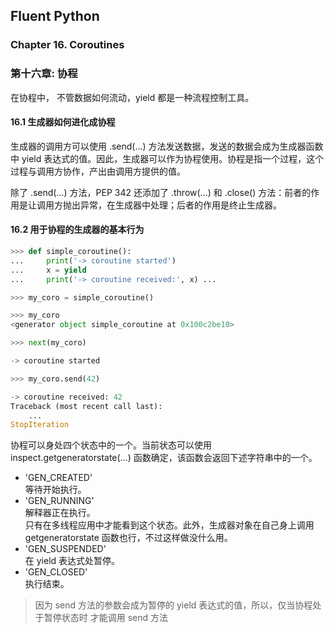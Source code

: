 ## Fluent Python 
### Chapter 16. Coroutines
### 第十六章: 协程

在协程中， 不管数据如何流动，yield 都是一种流程控制工具。

#### 16.1 生成器如何进化成协程
生成器的调用方可以使用 .send(...) 方法发送数据，发送的数据会成为生成器函数中 yield 表达式的值。因此，生成器可以作为协程使用。协程是指一个过程，这个过程与调用方协作，产出由调用方提供的值。

除了 .send(...) 方法，PEP 342 还添加了 .throw(...) 和 .close() 方法：前者的作用是让调用方抛出异常，在生成器中处理；后者的作用是终止生成器。

#### 16.2 用于协程的生成器的基本行为

```python
>>> def simple_coroutine(): 
...     print('-> coroutine started') 
...     x = yield 
...     print('-> coroutine received:', x) ...

>>> my_coro = simple_coroutine()

>>> my_coro 
<generator object simple_coroutine at 0x100c2be10>

>>> next(my_coro) 

-> coroutine started

>>> my_coro.send(42) 

-> coroutine received: 42 
Traceback (most recent call last):
    ...
StopIteration
```

协程可以身处四个状态中的一个。当前状态可以使用 inspect.getgeneratorstate(...) 函数确定，该函数会返回下述字符串中的一个。    
- 'GEN_CREATED'    
  等待开始执行。 
- 'GEN_RUNNING'    
  解释器正在执行。   
    只有在多线程应用中才能看到这个状态。此外，生成器对象在自己身上调用 getgeneratorstate 函数也行，不过这样做没什么用。
- 'GEN_SUSPENDED'     
  在 yield 表达式处暂停。 
- 'GEN_CLOSED'      
    执行结束。

> 因为 send 方法的参数会成为暂停的 yield 表达式的值，所以，仅当协程处于暂停状态时 才能调用 send 方法





